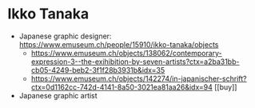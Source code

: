 # Ikko Tanaka
- Japanese graphic designer: https://www.emuseum.ch/people/15910/ikko-tanaka/objects
    - https://www.emuseum.ch/objects/138062/contemporary-expression-3--the-exihibition-by-seven-artists?ctx=a2ba31bb-cb05-4249-beb2-3f1f28b3931b&idx=35
    - https://www.emuseum.ch/objects/142274/in-japanischer-schrift?ctx=0d1162cc-742d-4141-8a50-3021ea81aa26&idx=94 [[buy]]
- Japanese graphic artist

